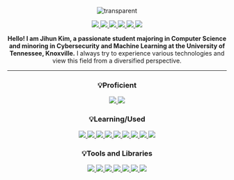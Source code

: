 <div align="center"> 
  
![transparent](https://capsule-render.vercel.app/api?type=transparent&fontColor=57b5dc&text=Jihun's%20GitHub&height=120&fontSize=72&desc=Welcome!&descAlignY=17&descAlign=36)

  <a href="https://www.linkedin.com/in/jihun-kim-2b9820254/" target="_blank" rel="noopener noreferrer">
      <img src="https://img.shields.io/badge/LinkedIn-0A66C2?style=flat-square&logo=linkedin&logoColor=white"/>
  </a>
  <a href="mailto:jiunkim8@gmail.com" target="_blank" rel="noopener noreferrer">
    <img src="https://img.shields.io/badge/Gmail-EA4335?style=flat-square&logo=gmail&logoColor=white"/>
  </a>
  <a href="https://jihunkimcode.github.io/website/portfolio/Files/Kim_Jihun%20Resume.pdf" target="_blank" rel="noopener noreferrer">
    <img src="https://img.shields.io/badge/Resume-000000?style=flat-square&logo=github&logoColor=white"/>
  </a>
  <a href="https://www.notion.so/38d713a7a15444e3b93f6999ff29e284?v=348df73b8b5b49158586d3ba11b25865" target="_blank" rel="noopener noreferrer">
    <img src="https://img.shields.io/badge/Personal Projects-000000?style=flat-square&logo=notion&logoColor=white"/>
  </a>
  <a href="https://github.com/JihunKimCode?tab=repositories" target="_blank" rel="noopener noreferrer">
    <img src="https://img.shields.io/badge/Github Repositories-181717?style=flat-square&logo=github&logoColor=white"/>
  </a>
  <a href="https://jihunkimcode.github.io/website/portfolio/index.html" target="_blank" rel="noopener noreferrer">
    <img src="https://img.shields.io/badge/Virtual Portfolio-181717?style=flat-square&logo=github&logoColor=white"/>
  </a>

**Hello! I am Jihun Kim, a passionate student majoring in Computer Science and minoring in Cybersecurity and Machine Learning at the University of Tennessee, Knoxville.** I always try to experience various technologies and view this field from a diversified perspective.

---

  ### 💡Proficient
  <a href="https://github.com/JihunKimCode" target="_self" rel="noopener noreferrer">
    <img src="https://img.shields.io/badge/C++-00599C?style=flat-square&logo=C%2B%2B&logoColor=white"/>
  </a>
  <a href="https://github.com/JihunKimCode" target="_self" rel="noopener noreferrer">
    <img src="https://img.shields.io/badge/Python-3776AB?style=flat-square&logo=python&logoColor=white"/>
  </a>
  
  ### 💡Learning/Used
  <a href="https://github.com/JihunKimCode" target="_self" rel="noopener noreferrer">
    <img src="https://img.shields.io/badge/C-A8B9CC?style=flat-square&logo=C&logoColor=white"/>
  </a>
  <a href="https://github.com/JihunKimCode" target="_self" rel="noopener noreferrer">
    <img src="https://img.shields.io/badge/C%23-239120?style=flat-square&logo=csharp&logoColor=white"/>
  </a>  
  <a href="https://github.com/JihunKimCode" target="_self" rel="noopener noreferrer">
    <img src="https://img.shields.io/badge/Go-00ADD8?style=flat-square&logo=go&logoColor=white"/>
  </a>
  <a href="https://github.com/JihunKimCode" target="_self" rel="noopener noreferrer">
    <img src="https://img.shields.io/badge/BASH-4EAA25?style=flat-square&logo=gnubash&logoColor=white"/>
  </a>
  <a href="https://github.com/JihunKimCode" target="_self" rel="noopener noreferrer">
    <img src="https://img.shields.io/badge/TypeScript-3178C6?style=flat-square&logo=typescript&logoColor=white"/>
  </a>
  <a href="https://github.com/JihunKimCode" target="_self" rel="noopener noreferrer">
    <img src="https://img.shields.io/badge/Sass-CC6699?style=flat-square&logo=sass&logoColor=white"/>
  </a>
  <a href="https://github.com/JihunKimCode" target="_self" rel="noopener noreferrer">
    <img src="https://img.shields.io/badge/HTML5-E34F26?style=flat-square&logo=html5&logoColor=white"/>
  </a>
  <a href="https://github.com/JihunKimCode" target="_self" rel="noopener noreferrer">
    <img src="https://img.shields.io/badge/JavaScript-F7DF1E?style=flat-square&logo=javascript&logoColor=white"/>
  </a>
  <a href="https://github.com/JihunKimCode" target="_self" rel="noopener noreferrer">
    <img src="https://img.shields.io/badge/CSS3-1572B6?style=flat-square&logo=css3&logoColor=white"/>
  </a>
  
  ### 💡Tools and Libraries
  <a href="https://github.com/JihunKimCode" target="_self" rel="noopener noreferrer">
    <img src="https://img.shields.io/badge/Excel-217346?style=flat-square&logo=microsoftexcel&logoColor=white"/>
  </a>
  <a href="https://github.com/JihunKimCode" target="_self" rel="noopener noreferrer">
    <img src="https://img.shields.io/badge/VS_Code-007ACC?style=flat-square&logo=visualstudiocode&logoColor=white"/>
  </a>
  <a href="https://github.com/JihunKimCode" target="_self" rel="noopener noreferrer">
    <img src="https://img.shields.io/badge/GitHub-181717?style=flat-square&logo=github&logoColor=white"/>
  </a>
  <a href="https://github.com/JihunKimCode" target="_self" rel="noopener noreferrer">
    <img src="https://img.shields.io/badge/GitLab-FC6D26?style=flat-square&logo=gitlab&logoColor=white"/>
  </a>
  <a href="https://github.com/JihunKimCode" target="_self" rel="noopener noreferrer">
    <img src="https://img.shields.io/badge/Jupyter_Notebook-F37626?style=flat-square&logo=jupyter&logoColor=white"/>
  </a>
  <a href="https://github.com/JihunKimCode" target="_self" rel="noopener noreferrer">
    <img src="https://img.shields.io/badge/Pandas-150458?style=flat-square&logo=pandas&logoColor=white"/>
  </a>
  <a href="https://github.com/JihunKimCode" target="_self" rel="noopener noreferrer">
    <img src="https://img.shields.io/badge/TensorFlow-FF6F00?style=flat-square&logo=tensorflow&logoColor=white"/>
  </a>
<div>
